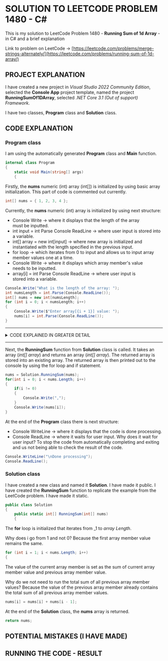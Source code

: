# SOLUTION TO LEETCODE PROBLEM 1480 - C#

This is my solution to LeetCode Problem 1480 - **Running Sum of 1d Array** - in C# and a brief explanation

Link to problem on LeetCode -> [https://leetcode.com/problems/merge-strings-alternately/](https://leetcode.com/problems/running-sum-of-1d-array/)

## PROJECT EXPLANATION

I have created a new project in _Visual Studio 2022 Community Edition_, selected the **Console App** project template, named the project **RunningSumOf1DArray**, selected _.NET Core 3.1 (Out of support) Framework_.

I have two classes, **Program** class and **Solution** class.

## CODE EXPLANATION

### Program class 

I am using the automatically generated **Program** class and **Main** function.

```cs
internal class Program
{
    static void Main(string[] args)
    {
```

Firstly, the **nums** numeric (int) array (int[]) is initialized by using basic array initialization. This part of code is commented out currently.

```cs
int[] nums = { 1, 2, 3, 4 };
```

Currently, the **nums** numeric (int) array is initialized by using next structure:

- Console Write -> where it displays that the length of the array must be inputted.
- int input = int Parse Console ReadLine -> where user input is stored into a variable.
- int[] array = new int[input] -> where new array is initialized and instantiated with the length specified in the previous input.
- for loop -> which iterates from 0 to input and allows us to input array member values one at a time.
- Console Write -> where it displays which array member's value needs to be inputted.
- array[i] = int Parse Console ReadLine -> where user input is stored into a variable.

```cs
Console.Write("What is the length of the array: ");
int numsLength = int.Parse(Console.ReadLine());
int[] nums = new int[numsLength];
for (int i = 0; i < numsLength; i++)
{
    Console.Write($"Enter array[{i + 1}] value: ");
    nums[i] = int.Parse(Console.ReadLine());
}
```

---

<details>
<summary>CODE EXPLAINED IN GREATER DETAIL</summary><br>
- When initializing an array and at once filling it with values, notice that array Length does not need to be specified. This is because the Length of the array is implied by the number of values provided. Also, array does not need to be specifically instantiated (new int[input]). This is because instantiation is implied.<br><br>
- When initializing an array first before filling it with values, array Length needs to be specified and array needs to be specifically instantiated (new int[input]).<br><br>
- Console.ReadLine always takes user input in a text format (string) . To convert the text input into (string) a numeric input (int) -> int.Parse needs to be used.<br><br>
- Array members can be accessed by using array[i].<br>
</details>

---

Next, the **RunningSum** function from **Solution** class is called. It takes an array (_int[] array_) and returns an array (_int[] array_). The returned array is stored into an existing array. The returned array is then printed out to the console by using the for loop and if statement.

```cs
nums = Solution.RunningSum(nums);
for(int i = 0; i < nums.Length; i++)
{
    if(i != 0)
    {
        Console.Write(",");
    }
    Console.Write(nums[i]);
}
```

At the end of the **Program** class there is next structure:

- Console WriteLine -> where it displays that the code is done processing.
- Console ReadLine -> where it waits for user input. Why does it wait for user input? To stop the code from automatically completing and exiting and us not being able to check the result of the code.

```cs
Console.WriteLine("\nDone processing");
Console.ReadLine();
```

### Solution class 

I have created a new class and named it **Solution**. I have made it public. I have created the **RunningSum** function to replicate the example from the LeetCode problem. I have made it static.

```cs
public class Solution
{
    public static int[] RunningSum(int[] nums)
    {
```

The **for** loop is initialized that iterates from _1 to _array Length_.

Why does i go from 1 and not 0? Because the first array member value remains the same.

```cs
for (int i = 1; i < nums.Length; i++)
{
```

The value of the current array member is set as the sum of current array member value and previous array member value.

Why do we not need to run the total sum of all previous array member values? Because the value of the previous array member already contains the total sum of all previous array member values.

```cs
nums[i] = nums[i] + nums[i - 1];
```

At the end of the **Solution** class, the **nums** array is returned.

```cs
return nums;
```

## POTENTIAL MISTAKES (I HAVE MADE)



## RUNNING THE CODE - RESULT



